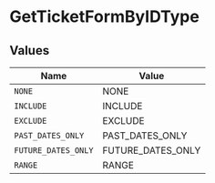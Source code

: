 # GetTicketFormByIDType


## Values

| Name                | Value               |
| ------------------- | ------------------- |
| `NONE`              | NONE                |
| `INCLUDE`           | INCLUDE             |
| `EXCLUDE`           | EXCLUDE             |
| `PAST_DATES_ONLY`   | PAST_DATES_ONLY     |
| `FUTURE_DATES_ONLY` | FUTURE_DATES_ONLY   |
| `RANGE`             | RANGE               |